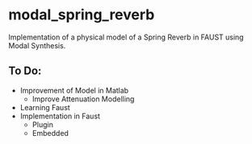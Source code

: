 # modal_spring_reverb

Implementation of a physical model of a Spring Reverb
in FAUST using Modal Synthesis.

## To Do:

* Improvement of Model in Matlab
   * Improve Attenuation Modelling
* Learning Faust
* Implementation in Faust
   * Plugin
   * Embedded
